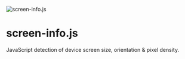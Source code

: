 ![screen-info.js](http://matswainson.com/wp-content/uploads/2017/01/detect-screen.png)

# screen-info.js

JavaScript detection of device screen size, orientation & pixel density.
